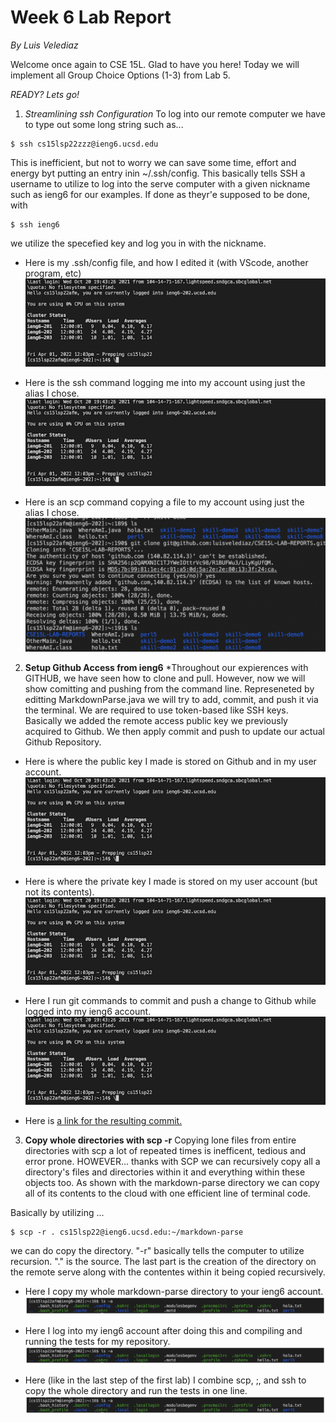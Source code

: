 # Week 6 Lab Report
*By Luis Velediaz*

Welcome once again to CSE 15L. Glad to have you here! Today we will implement all Group Choice Options (1-3) from Lab 5. 

*READY? Lets go!*


1) *Streamlining ssh Configuration*
To log into our remote computer we have to type out some long string such as...
```
$ ssh cs15lsp22zzz@ieng6.ucsd.edu
```

This is inefficient, but not to worry we can save some time, effort and energy byt putting an entry inin ~/.ssh/config. This basically tells SSH a username to utilize to log into the serve computer with a given nickname such as ieng6 for our examples. If done as theyr'e supposed to be done, with 
```
$ ssh ieng6
```
we utilize the specefied key and log you in with the nickname.


- Here is my .ssh/config file, and how I edited it (with VScode, another program, etc)
 ![Lab 1 Part B](lab1PartB.png)

- Here is the ssh command logging me into my account using just the alias I chose.
![Lab 1 Part B](lab1PartB.png)

- Here is an scp command copying a file to my account using just the alias I chose.
![Lab 1 Part B](https://github.com/luisvelediaz/CSE15L-LAB-REPORTS/blob/bd109614c0a86088151ef793a7dfbc86c22d0e21/Screen%20Shot%202022-05-04%20at%2012.58.49%20PM.png)



2) **Setup Github Access from ieng6**
*Throughout our expierences with GITHUB, we have seen how to clone and pull. However, now we will show comitting and pushing from the command line. Represeneted by editting MarkdownParse.java we will try to add, commit, and push it via the terminal. We are required to use token-based like SSH keys. Basically we added the remote access public key we previously acquired to Github. We then apply commit and push to update our actual Github Repository.


- Here is where the public key I made is stored on Github and in my user account.
![Lab 1 Part B](lab1PartB.png)

- Here is where the private key I made is stored on my user account (but not its contents).
![Lab 1 Part B](lab1PartB.png)

- Here I run git commands to commit and push a change to Github while logged into my ieng6 account.
![Lab 1 Part B](lab1PartB.png)

- Here is [a link for the resulting commit.](https://github.com/luisvelediaz/markdown-parser/commit/28c5d16f87d2d075c5805bbfb164829e4179b880)



3) **Copy whole directories with scp -r**
Copying lone files from entire directories with scp a lot of repeated times is inefficent, tedious and error prone. HOWEVER... thanks with SCP we can recursively copy all a directory's files and directories within it and everything within these objects too. As shown with the markdown-parse directory we can copy all of its contents to the cloud with one efficient line of terminal code. 

Basically by utilizing ...

```
$ scp -r . cs15lsp22@ieng6.ucsd.edu:~/markdown-parse
```
we can do copy the directory. "-r" basically tells the computer to utilize recursion. "." is the source. The last part is the creation of the directory on the remote serve along with the contentes within it being copied recursively. 


- Here I copy my whole markdown-parse directory to your ieng6 account.
![Lab 1 Part c](lab1PartC.png)

- Here I log into my ieng6 account after doing this and compiling and running the tests for my repository.
![Lab 1 Part c](lab1PartC.png)

- Here (like in the last step of the first lab) I combine scp, ;, and ssh to copy the whole directory and run the tests in one line.
![Lab 1 Part c](lab1PartC.png)

